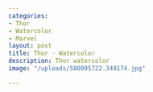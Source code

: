 ```yaml
---
categories:
- Thor
- Watercolor
- Marvel
layout: post
title: Thor - Watercolor
description: Thor watercolor
image: "/uploads/580095722.349174.jpg"

---
```


